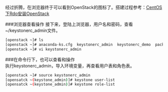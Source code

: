 经过折腾，在浏览器终于可以看到OpenStack的图标了。搭建过程参考：[CentOS下Rdo安装OpenStack](https://github.com/HisenWu/dockerblog/blob/master/%5B记录%5DCentOS下Rdo安装OpenStack.md)

###浏览器查看操作
接下来，登陆上浏览器，用户名和密码，查看~/keystonerc_admin文件。     

```sh
[openstack ~]# ls
[openstack ~]# anaconda-ks.cfg  keystonerc_admin  keystonerc_demo  packstack-answers-20150316-224116.txt
[openstack ~]# vi keystonerc_admin 
```
###在命令行下，也可以查看和操作   
执行keystonerc_admin，导入环境变量，再查看用户表和角色表。
```sh
[openstack ~]# source keystonerc_admin 
[opensatck ~(keystone_admin)]# keystone user-list
[opensatck ~(keystone_admin)]# keystone role-list
```

